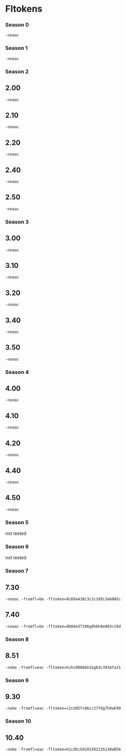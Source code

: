 # Fltokens

### Season 0

    -noeac 

### Season 1

    -noeac

### Season 2
    
## 2.00
``-noeac``
## 2.10
``-noeac``
## 2.20
``-noeac``
## 2.40
``-noeac``    
## 2.50
``-noeac``
    
### Season 3
    
## 3.00
``-noeac``
## 3.10
``-noeac``
## 3.20
``-noeac``
## 3.40
``-noeac``    
## 3.50
``-noeac``
    
### Season 4

## 4.00
``-noeac``
## 4.10
``-noeac``
## 4.20
``-noeac``
## 4.40
``-noeac``    
## 4.50
``-noeac``

### Season 5
not tested

### Season 6
not tested

### Season 7

## 7.30
``-noeac -fromfl=be -fltoken=9c69a430i3c1c3d9i3e68A5c``
## 7.40
``-noeac -fromfl=be -fltoken=db04e37196g0h6h8e003c19d``

### Season 8

## 8.51
``-nobe -fromfl=eac -fltoken=hchc0906bb1bg83c3934fa31``

### Season 9
  
## 9.30
``-nobe -fromfl=eac -fltoken=c2cdd5fc06cc27fdg7h9aE99``

### Season 10

## 10.40
``-nobe -fromfl=eac -fltoken=h1cdhchd10150221h130eB56``
